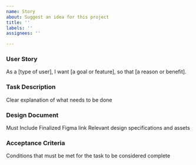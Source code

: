 ```yaml
---
name: Story
about: Suggest an idea for this project
title: ''
labels: ''
assignees: ''

---
```


### User Story
As a [type of user],
I want [a goal or feature],
so that [a reason or benefit].

### Task Description 
Clear explanation of what needs to be done

### Design Document 
Must Include Finalized Figma link
Relevant design specifications and assets

### Acceptance Criteria 
Conditions that must be met for the task to be considered complete

